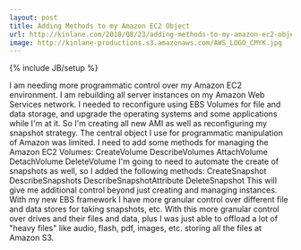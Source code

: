 ```yaml
---
layout: post
title: Adding Methods to my Amazon EC2 Object
url: http://kinlane.com/2010/08/23/adding-methods-to-my-amazon-ec2-object/
image: http://kinlane-productions.s3.amazonaws.com/AWS_LOGO_CMYK.jpg
---
```

{% include JB/setup %}
<p>
     I am needing more programmatic control over my Amazon EC2 environment. I am rebuilding all server instances on my Amazon Web Services network. I needed to reconfigure using EBS Volumes for file and data storage, and upgrade the operating systems and some applications while I'm at it. So I'm creating all new AMI as well as reconfiguring my snapshot strategy. The central object I use for programmatic manipulation of Amazon was limited. I need to add some methods for managing the Amazon EC2 Volumes: CreateVolume DescribeVolumes AttachVolume DetachVolume DeleteVolume I'm going to need to automate the create of snapshots as well, so I added the following methods: CreateSnapshot DescribeSnapshots DescribeSnapshotAttribute DeleteSnapshot This will give me additional control beyond just creating and managing instances. With my new EBS framework I have more granular control over different file and data stores for taking snapshots, etc. With this more granular control over drives and their files and data, plus I was just able to offload a lot of "heavy files" like audio, flash, pdf, images, etc. storing all the files at Amazon S3.
</p>